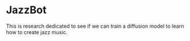 # JazzBot
This is research dedicated to see if we can train a diffusion model to learn how to create jazz music. 
